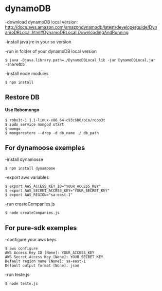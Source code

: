 # dynamoDB

-download dynamoDB local version:  
 http://docs.aws.amazon.com/amazondynamodb/latest/developerguide/DynamoDBLocal.html#DynamoDBLocal.DownloadingAndRunning

-install java jre in your so version

-run in folder of your dynamoDB local version
```
$ java -Djava.library.path=./DynamoDBLocal_lib -jar DynamoDBLocal.jar -sharedDb
```

-install node modules
```
$ npm install
```

## Restore DB
#### Use Robomongo
```
$ robo3t-1.1.1-linux-x86_64-c93c6b0/bin/robo3t
$ sudo service mongod start
$ mongo
$ mongorestore --drop -d db_name ./ db_path
```


## For dynamoose exemples
-install dynamosse
```
$ npm install dynamoose
```

-export aws variables
```
$ export AWS_ACCESS_KEY_ID="YOUR_ACCESS_KEY"
$ export AWS_SECRET_ACCESS_KEY="YOUR_SECRET_KEY"
$ export AWS_REGION="sa-east-1"
```

-run createCompanies.js
```
$ node createCompanies.js
```


## For pure-sdk exemples
-configure your aws keys
```
$ aws configure
AWS Access Key ID [None]: YOUR_ACCESS_KEY
AWS Secret Access Key [None]: YOUR_SECRET_KEY
Default region name [None]: sa-east-1
Default output format [None]: json
```

-run teste.js
```
$ node teste.js
```
